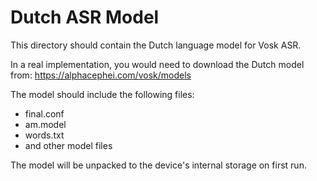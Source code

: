 # Dutch ASR Model

This directory should contain the Dutch language model for Vosk ASR.

In a real implementation, you would need to download the Dutch model from:
https://alphacephei.com/vosk/models

The model should include the following files:
- final.conf
- am.model
- words.txt
- and other model files

The model will be unpacked to the device's internal storage on first run.